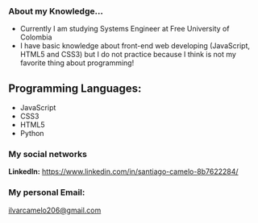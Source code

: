 ### About my Knowledge...

- Currently I am studying Systems Engineer at Free University of Colombia
- I have basic knowledge about front-end web developing (JavaScript, HTML5 and CSS3) but I do not practice because I think is not my favorite thing about programming!

## Programming Languages:
 - JavaScript
 - CSS3
 - HTML5
 - Python 

 

### My social networks

**Linkedln:** https://www.linkedin.com/in/santiago-camelo-8b7622284/

### My personal Email: 
ilvarcamelo206@gmail.com


